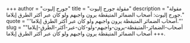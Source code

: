 +++
author = "جورج إليوت"
title = "مقولة جورج إليوت"
description = "مقولة جورج إليوت: أصحاب الضمائر المتيقظة يرون واجبهم ولو كان عبر أكثر الطرق إيلاما."
quote = '''أصحاب الضمائر المتيقظة يرون واجبهم ولو كان عبر أكثر الطرق إيلاما.''' 
slug = "أصحاب-الضمائر-المتيقظة-يرون-واجبهم-ولو-كان-عبر-أكثر-الطرق-إيلاما"
+++
أصحاب الضمائر المتيقظة يرون واجبهم ولو كان عبر أكثر الطرق إيلاما.
